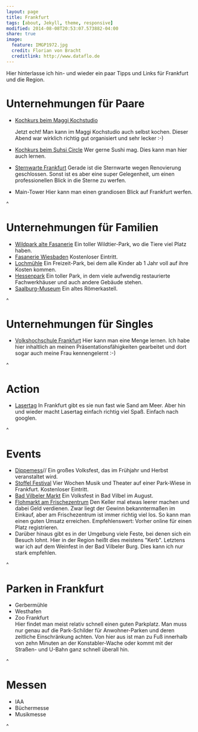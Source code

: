 ```yaml
---
layout: page
title: Frankfurt
tags: [about, Jekyll, theme, responsive]
modified: 2014-08-08T20:53:07.573882-04:00
share: true
image:
  feature: IMGP1972.jpg
  credit: Florian von Bracht
  creditlink: http://www.dataflo.de
---
```


Hier hinterlasse ich hin- und wieder ein paar Tipps und Links für Frankfurt und die Region.


# Unternehmungen für Paare

* [Kochkurs beim Maggi Kochstudio](https://www.maggi.de/maggi-kochstudio/treffs/frankfurt/Kochkurse)

  Jetzt echt! Man kann im Maggi Kochstudio auch selbst kochen. Dieser Abend war wirklich richtig gut organisiert und sehr lecker :-)

* [Kochkurs beim Suhsi Circle](http://www.sushi-circle.de/kochkurse-bei-sushi-circle.html)
  Wer gerne Sushi mag. Dies kann man hier auch lernen.  
* [Sternwarte Frankfurt](http://www.physikalischer-verein.de/index.php/sternwarte)
  Gerade ist die Sternwarte wegen Renovierung geschlossen. Sonst ist es aber eine super Gelegenheit, um einen professionellen Blick in die Sterne zu werfen.

* Main-Tower  Hier kann man einen grandiosen Blick auf Frankfurt werfen.

^

# Unternehmungen für Familien

* [Wildpark alte Fasanerie](www.erlebnis-wildpark.de)
  Ein toller Wildtier-Park, wo die Tiere viel Platz haben.
* [Fasanerie Wiesbaden](fasanerie.net/)
  Kostenloser Eintritt.
* [Lochmühle](http://www.lochmuehle.de/)
  Ein Freizeit-Park, bei dem alle Kinder ab 1 Jahr voll auf ihre Kosten kommen.
* [Hessenpark](http://www.hessenpark.de/)
  Ein toller Park, in dem viele aufwendig restaurierte Fachwerkhäuser und auch andere Gebäude stehen.
* [Saalburg-Museum](http://www.saalburgmuseum.de/)
  Ein altes Römerkastell.

^


# Unternehmungen für Singles

* [Volkshochschule Frankfurt](https://www.vhs.frankfurt.de/)
  Hier kann man eine Menge lernen. Ich habe hier inhaltlich an meinen Präsentationsfähigkeiten gearbeitet und dort sogar auch meine Frau kennengelernt :-)

^


# Action

* [Lasertag](www.lasertag-frankfurt.de/)  In Frankfurt gibt es sie nun fast wie Sand am Meer. Aber hin und wieder macht Lasertag einfach richtig viel Spaß. Einfach nach googlen.

^

# Events

* [Dippemess](http://www.dippemess.de/)//
  Ein großes Volksfest, das im Frühjahr und Herbst veranstaltet wird.
* [Stoffel Festival](www.stalburg.de/stoffel/info/)  Vier Wochen Musik und Theater auf einer Park-Wiese in Frankfurt. Kostenloser Eintritt.
* [Bad Vilbeler Markt](http://www.bad-vilbel-markt.de/)  Ein Volksfest in Bad Vilbel im August.
* [Flohmarkt am Frischezentrum](http://www.flohmarkt-frankfurt.com/flohmarkt-frischezentrum-frankfurt-kalbach/)  Den Keller mal etwas leerer machen und dabei Geld verdienen. Zwar liegt der Gewinn bekanntermaßen im Einkauf, aber am Frischezentrum ist immer richtig viel los. So kann man einen guten Umsatz erreichen. Empfehlenswert: Vorher online für einen Platz registrieren.
* Darüber hinaus gibt es in der Umgebung viele Feste, bei denen sich ein Besuch lohnt. Hier in der Region heißt dies meistens "Kerb". Letztens war ich auf dem Weinfest in der Bad Vilbeler Burg. Dies kann ich nur stark empfehlen.

^


# Parken in Frankfurt
 * Gerbermühle
 * Westhafen
 * Zoo Frankfurt  
   Hier findet man meist relativ schnell einen guten Parkplatz. Man muss nur genau auf die Park-Schilder für Anwohner-Parken und deren zeitliche Einschränkung achten. Von hier aus ist man zu Fuß innerhalb von zehn Minuten an der Konstabler-Wache oder kommt mit der Straßen- und U-Bahn ganz schnell überall hin.

^


# Messen

* IAA
* Büchermesse
* Musikmesse

^
